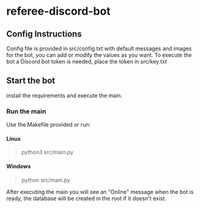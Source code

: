 # referee-discord-bot

## Config Instructions
Config file is provided in src/config.txt with default messages and images for the bot, you can add or modify the values as you want.
To execute the bot a Discord bot token is needed, place the token in src/key.txt

## Start the bot
install the requirements and execute the main.

### Run the main
Use the Makefile provided or run:
#### Linux
>python3 src/main.py
#### Windows
>python src/main.py

After executing the main you will see an "Online" message when the bot is ready, the database will be created in the root if it doesn't exist.

